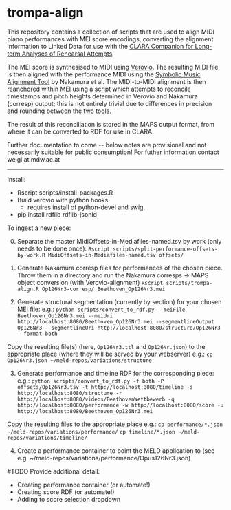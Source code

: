 # trompa-align

This repository contains a collection of scripts that are used to align MIDI piano performances with MEI score encodings, converting the alignment information to Linked Data for use with the [CLARA Companion for Long-term Analyses of Rehearsal Attempts](https://github.com/trompamusic/clara). 

The MEI score is synthesised to MIDI using [Verovio](https://verovio.org). The resulting MIDI file is then aligned with the performance MIDI using the [Symbolic Music Alignment Tool](https://midialignment.github.io/demo.html) by Nakamura et al. The MIDI-to-MIDI alignment is then reanchored within MEI using a [script](scripts/trompa-align.R) which attempts to reconcile timestamps and pitch heights determined in Verovio and Nakamura (corresp) output; this is not entirely trivial due to differences in precision and rounding between the two tools. 

The result of this reconciliation is stored in the MAPS output format, from where it can be converted to RDF for use in CLARA. 

Further documentation to come -- below notes are provisional and not necessarily suitable for public consumption! For futher information contact weigl at mdw.ac.at


****



Install:
* Rscript scripts/install-packages.R 
* Build verovio with python hooks
    - requires install of python-devel and swig, 
* pip install rdflib rdflib-jsonld



To ingest a new piece:

0. Separate the master MidiOffsets-in-Mediafiles-named.tsv by work (only needs to be done once):
`Rscript scripts/split-performance-offsets-by-work.R MidiOffsets-in-Mediafiles-named.tsv offsets/`

1. Generate Nakamura corresp files for performances of the chosen piece. Throw them in a directory and run the Nakamura corresps -> MAPS object conversion (with Verovio-alignment)
  `Rscript scripts/trompa-align.R Op126Nr3-corresp/ Beethoven_Op126Nr3.mei`

2. Generate structural segmentation (currently by section) for your chosen MEI file: 
e.g.: 
  `python scripts/convert_to_rdf.py --meiFile Beethoven_Op126Nr3.mei --meiUri http://localhost:8080/Beethoven_Op126Nr3.mei --segmentlineOutput Op126Nr3 --segmentlineUri http://localhost:8080/structure/Op126Nr3 --format both`

Copy the resulting file(s) (here, `Op126Nr3.ttl` and `Op126Nr.json`) to the appropriate place (where they will be served by your webserver)
e.g.:
  `cp Op126Nr3.json ~/meld-repos/variations/structure`

3. Generate performance and timeline RDF for the corresponding piece:
e.g.:
`python scripts/convert_to_rdf.py -f both -P offsets/Op126Nr3.tsv -t http://localhost:8080/timeline -s http://localhost:8080/structure -r http://localhost:8080/videos/BeethovenWettbewerb -q http://localhost:8080/performance -w http://localhost:8080/score -u http://localhost:8080/Beethoven_Op126Nr3.mei` 

Copy the resulting files to the appropriate place
e.g.:
  `cp performance/*.json ~/meld-repos/variations/performance/`
  `cp timeline/*.json ~/meld-repos/variations/timeline/`


4. Create a performance container to point the MELD application to (see e.g. ~/meld-repos/variations/performance/Opus126Nr3.json)



#TODO Provide additional detail:
- Creating performance container (or automate!)
- Creating score RDF (or automate!)
- Adding to score selection dropdown 
